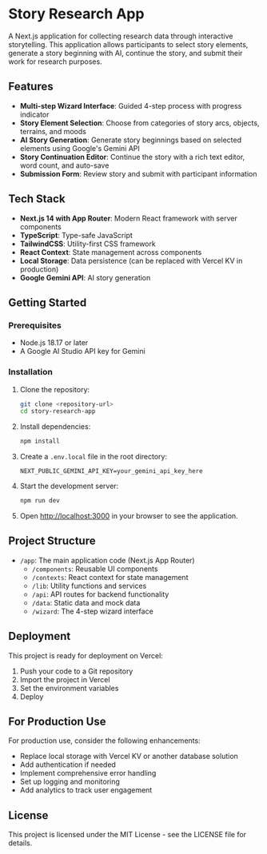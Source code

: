 # Story Research App

A Next.js application for collecting research data through interactive storytelling. This application allows participants to select story elements, generate a story beginning with AI, continue the story, and submit their work for research purposes.

## Features

- **Multi-step Wizard Interface**: Guided 4-step process with progress indicator
- **Story Element Selection**: Choose from categories of story arcs, objects, terrains, and moods
- **AI Story Generation**: Generate story beginnings based on selected elements using Google's Gemini API
- **Story Continuation Editor**: Continue the story with a rich text editor, word count, and auto-save
- **Submission Form**: Review story and submit with participant information

## Tech Stack

- **Next.js 14 with App Router**: Modern React framework with server components
- **TypeScript**: Type-safe JavaScript
- **TailwindCSS**: Utility-first CSS framework
- **React Context**: State management across components
- **Local Storage**: Data persistence (can be replaced with Vercel KV in production)
- **Google Gemini API**: AI story generation

## Getting Started

### Prerequisites

- Node.js 18.17 or later
- A Google AI Studio API key for Gemini

### Installation

1. Clone the repository:
   ```bash
   git clone <repository-url>
   cd story-research-app
   ```

2. Install dependencies:
   ```bash
   npm install
   ```

3. Create a `.env.local` file in the root directory:
   ```
   NEXT_PUBLIC_GEMINI_API_KEY=your_gemini_api_key_here
   ```

4. Start the development server:
   ```bash
   npm run dev
   ```

5. Open [http://localhost:3000](http://localhost:3000) in your browser to see the application.

## Project Structure

- `/app`: The main application code (Next.js App Router)
  - `/components`: Reusable UI components
  - `/contexts`: React context for state management
  - `/lib`: Utility functions and services
  - `/api`: API routes for backend functionality
  - `/data`: Static data and mock data
  - `/wizard`: The 4-step wizard interface

## Deployment

This project is ready for deployment on Vercel:

1. Push your code to a Git repository
2. Import the project in Vercel
3. Set the environment variables
4. Deploy

## For Production Use

For production use, consider the following enhancements:

- Replace local storage with Vercel KV or another database solution
- Add authentication if needed
- Implement comprehensive error handling
- Set up logging and monitoring
- Add analytics to track user engagement

## License

This project is licensed under the MIT License - see the LICENSE file for details.
